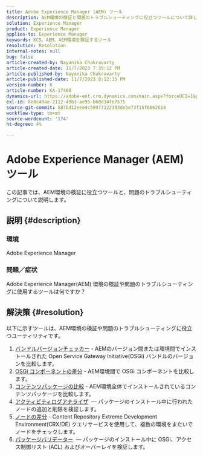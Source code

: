 ```yaml
---
title: Adobe Experience Manager (AEM) ツール
description: AEM環境の検証と問題のトラブルシューティングに役立つツールについて詳しく説明します。
solution: Experience Manager
product: Experience Manager
applies-to: Experience Manager
keywords: KCS、AEM、AEM環境を検証するツール
resolution: Resolution
internal-notes: null
bug: false
article-created-by: Nayanika Chakravarty
article-created-date: 11/7/2023 7:35:12 PM
article-published-by: Nayanika Chakravarty
article-published-date: 11/7/2023 8:12:15 PM
version-number: 6
article-number: KA-17488
dynamics-url: https://adobe-ent.crm.dynamics.com/main.aspx?forceUCI=1&pagetype=entityrecord&etn=knowledgearticle&id=3222f7c0-a47d-ee11-8179-6045bd006b4b
exl-id: 8e8c40ae-2112-49b3-ae95-b60d34fe7575
source-git-commit: 587bd12eee4c59977122393de5e73f15f6062614
workflow-type: tm+mt
source-wordcount: '174'
ht-degree: 4%

---
```


# Adobe Experience Manager (AEM) ツール


この記事では、AEM環境の検証に役立つツールと、問題のトラブルシューティングについて説明します。

## 説明 {#description}


### <b>環境</b>

Adobe Experience Manager

### <b>問題／症状</b>

Adobe Experience Manager(AEM) 環境の検証や問題のトラブルシューティングに使用するツールは何ですか？


## 解決策 {#resolution}

以下に示すツールは、AEM環境の検証や問題のトラブルシューティングに役立つユーティリティです。<br>
1. [バンドルバージョンチェッカー](https://experienceleague.adobe.com/docs/experience-cloud-kcs/kbarticles/KA-17501.html?lang=en) - AEMのバージョン間または環境間でインストールされた Open Service Gateway Initiative(OSGi) バンドルのバージョンを比較します。
2. [OSGi コンポーネントの差分](https://helpx.adobe.com/experience-manager/kb/tools/osgi-component-diff.html) - AEM環境間で OSGi コンポーネントを比較します。
3. [コンテンツパッケージの比較](https://helpx.adobe.com/experience-manager/kb/tools/content-package-comparator.html) - AEM環境全体でインストールされているコンテンツパッケージを比較します。
4. [アクティビティログアナライザ](https://helpx.adobe.com/experience-manager/kb/tools/activity-log-analyzer.html)  — パッケージのインストール中に行われたノードの追加と削除を検証します。
5. [ノードの差分](https://helpx.adobe.com/experience-manager/kb/tools/aem-node-diff.html) - Content Repository Extreme Development Environment(CRX/DE) クエリサービスを使用して、複数の環境をまたいでノードをチェックします。
6. [パッケージバリデーター](https://helpx.adobe.com/experience-manager/6-4/sites/administering/using/package-manager.html#ValidatingPackages)  — パッケージのインストール中に OSGi、アクセス制御リスト (ACL) およびオーバーレイを検証します。
